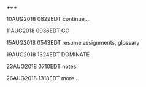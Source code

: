 +++

10AUG2018 0829EDT continue...

11AUG2018 0936EDT GO

15AUG2018 0543EDT resume assignments, glossary

19AUG2018 1324EDT DOMINATE

23AUG2018 0710EDT notes

26AUG2018 1318EDT more...
